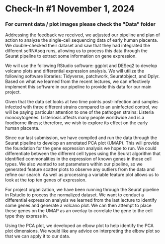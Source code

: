 # Check-In #1 November 1, 2024
### For current data / plot images please check the "Data" folder
Addressing the feedback we received, we adjusted our pipeline and plan of action to analyze the single-cell sequencing data of early human placenta. We double-checked their dataset and saw that they had integrated the different scRNAseq runs, allowing us to process this data through the Seurat pipeline to extract some information on gene expression.

We will use the following RStudio software: ggplot and DESeq2 to develop volcano plots and differential expression analysis. We will utilize the following software libraries: Tidyverse, patchwork, Seuratobject, and Dplyr. Based on what we learned from the recent lectures, we can effectively implement this software in our pipeline to provide this data for our main project.

Given that the data set looks at two time points post-infection and samples infected with three different strains compared to an uninfected control, we will be paying particular attention to one of the pathogen strains: Listeria monocytogenes. Listeriosis affects many people worldwide and is a foodborne illness; therefore, we wish to explore its effect on the early human placenta.

Since our last submission, we have compiled and run the data through the Seurat pipeline to develop an annotated PCA plot (UMAP). This will provide the foundation for the gene expression analysis we hope to run. We could differentiate between the different cell types using the Seurat algorithm that identified commonalities in the expression of known genes in those cell types. We also wanted to set parameters within our pipeline, so we generated feature scatter plots to observe any outliers from the data and refine our search. As well as processing a variable feature plot allows us to look at the top ten genes of expression.

For project organization, we have been running through the Seurat pipeline in Rstudio to process the normalized dataset. We want to conduct a differential expression analysis we learned from the last lecture to identify some genes and generate a volcano plot. We can then attempt to place these genes on the UMAP as an overlay to correlate the gene to the cell type they express in.

Using the PCA plot, we developed an elbow plot to help identify the PCA plot dimensions. We would like any advice on interpreting the elbow plot so that we can apply it to our data.